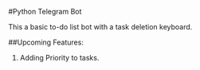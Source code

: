 #Python Telegram Bot

This a basic to-do list bot with a task deletion keyboard.

##Upcoming Features:
1. Adding Priority to tasks.